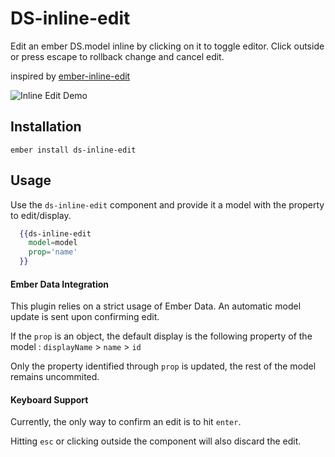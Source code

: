# DS-inline-edit

Edit an ember DS.model inline by clicking on it to toggle editor.
Click outside or press escape to rollback change and cancel edit.

inspired by [ember-inline-edit](https://github.com/swastik/ember-inline-edit)

![Inline Edit Demo](https://github.com/IliasDeros/ds-inline-edit/raw/master/demo.gif)

## Installation

`ember install ds-inline-edit`

## Usage

Use the `ds-inline-edit` component and provide it a model with the property to edit/display.

```handlebars
  {{ds-inline-edit
    model=model
    prop='name'
  }}
```

#### Ember Data Integration

This plugin relies on a strict usage of Ember Data. An automatic model update
is sent upon confirming edit.

If the `prop` is an object, the default display is the following property of the model :
`displayName` > `name` > `id`

Only the property identified through `prop` is updated, the rest of the model remains
uncommited.

#### Keyboard Support

Currently, the only way to confirm an edit is to hit `enter`.

Hitting `esc` or clicking outside the component will also discard the edit.